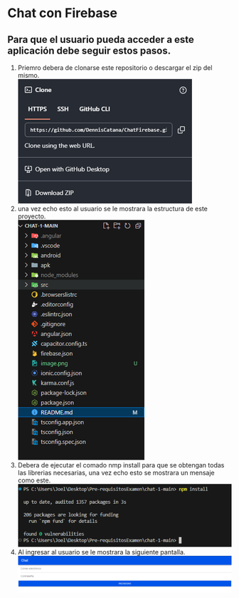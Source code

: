 # Chat con Firebase 
## Para que el usuario pueda acceder a este aplicación debe seguir estos pasos.
1. Priemro debera de clonarse este repositorio o descargar el zip del mismo. <br>
![Descripción de la imagen](fotos/image-3.png)
2. una vez echo esto al usuario se le mostrara la estructura de este proyecto. <br>
![Descripción de la imagen](fotos/image-1.png)
3. Debera de ejecutar el comado nmp install para que se obtengan todas las librerias necesarias, una vez echo esto se mostrara un mensaje como este. <br>
![Descripción de la imagen](fotos/image-2.png)
4. Al ingresar al usuario se le mostrara la siguiente pantalla. <br>
![Descripción de la imagen](fotos/image.png)